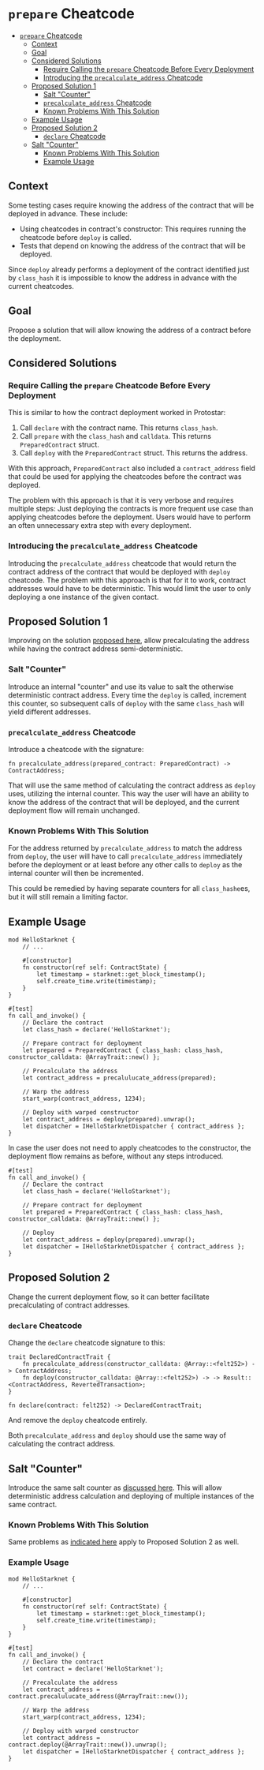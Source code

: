# `prepare` Cheatcode

<!-- TOC -->
* [`prepare` Cheatcode](#prepare-cheatcode)
  * [Context](#context)
  * [Goal](#goal)
  * [Considered Solutions](#considered-solutions)
    * [Require Calling the `prepare` Cheatcode Before Every Deployment](#require-calling-the-prepare-cheatcode-before-every-deployment)
    * [Introducing the `precalculate_address` Cheatcode](#introducing-the-precalculateaddress-cheatcode)
  * [Proposed Solution 1](#proposed-solution-1)
    * [Salt "Counter"](#salt-counter)
    * [`precalculate_address` Cheatcode](#precalculateaddress-cheatcode)
    * [Known Problems With This Solution](#known-problems-with-this-solution)
  * [Example Usage](#example-usage)
  * [Proposed Solution 2](#proposed-solution-2)
    * [`declare` Cheatcode](#declare-cheatcode)
  * [Salt "Counter"](#salt-counter-1)
    * [Known Problems With This Solution](#known-problems-with-this-solution-1)
    * [Example Usage](#example-usage-1)
<!-- TOC -->

## Context

Some testing cases require knowing the address of the contract that will be deployed in advance.
These include:

- Using cheatcodes in contract's constructor: This requires running the cheatcode before `deploy` is called.
- Tests that depend on knowing the address of the contract that will be deployed.

Since `deploy` already performs a deployment of the contract identified just by `class_hash` it is impossible to know
the address in advance with the current cheatcodes.

## Goal

Propose a solution that will allow knowing the address of a contract before the deployment.

## Considered Solutions

### Require Calling the `prepare` Cheatcode Before Every Deployment

This is similar to how the contract deployment worked in Protostar:

1. Call `declare` with the contract name. This returns `class_hash`.
2. Call `prepare` with the `class_hash` and `calldata`. This returns `PreparedContract` struct.
3. Call `deploy` with the `PreparedContract` struct. This returns the address.

With this approach, `PreparedContract` also included a `contract_address` field that could be used for applying the
cheatcodes before the contract was deployed.

The problem with this approach is that it is very verbose and requires multiple steps:
Just deploying the contracts is more frequent use case than applying cheatcodes before the deployment.
Users would have to perform an often unnecessary extra step with every deployment.

### Introducing the `precalculate_address` Cheatcode

Introducing the `precalculate_address` cheatcode that would return the contract address of the contract that would be
deployed with `deploy` cheatcode.
The problem with this approach is that for it to work, contract addresses would have to be deterministic.
This would limit the user to only deploying a one instance of the given contact.

## Proposed Solution 1

Improving on the solution [proposed here](#introducing-the-precalculateaddress-cheatcode), allow precalculating the
address while having the contract address semi-deterministic.

### Salt "Counter"

Introduce an internal "counter" and use its value to salt the otherwise deterministic contract address.
Every time the `deploy` is called, increment this counter, so subsequent calls of `deploy` with the same `class_hash`
will yield different addresses.

### `precalculate_address` Cheatcode

Introduce a cheatcode with the signature:

```cairo
fn precalculate_address(prepared_contract: PreparedContract) -> ContractAddress;
```

That will use the same method of calculating the contract address as `deploy` uses, utilizing the internal counter.
This way the user will have an ability to know the address of the contract that will be deployed, and the current
deployment flow will remain unchanged.

### Known Problems With This Solution

For the address returned by `precalculate_address` to match the address from `deploy`, the user will have to
call `precalculate_address` immediately before the deployment or at least before any other calls to `deploy` as the
internal counter will then be incremented.

This could be remedied by having separate counters for all `class_hashe`es, but it will still remain a limiting factor.

## Example Usage

```cairo
mod HelloStarknet {
    // ...
    
    #[constructor]
    fn constructor(ref self: ContractState) {
        let timestamp = starknet::get_block_timestamp();
        self.create_time.write(timestamp);
    }
}

#[test]
fn call_and_invoke() {
    // Declare the contract
    let class_hash = declare('HelloStarknet');
    
    // Prepare contract for deployment
    let prepared = PreparedContract { class_hash: class_hash, constructor_calldata: @ArrayTrait::new() };
    
    // Precalculate the address
    let contract_address = precalulucate_address(prepared);
    
    // Warp the address
    start_warp(contract_address, 1234);
    
    // Deploy with warped constructor
    let contract_address = deploy(prepared).unwrap();
    let dispatcher = IHelloStarknetDispatcher { contract_address };
}
```

In case the user does not need to apply cheatcodes to the constructor, the deployment flow remains as before, without
any steps introduced.

```cairo
#[test]
fn call_and_invoke() {
    // Declare the contract
    let class_hash = declare('HelloStarknet');
    
    // Prepare contract for deployment
    let prepared = PreparedContract { class_hash: class_hash, constructor_calldata: @ArrayTrait::new() };
        
    // Deploy
    let contract_address = deploy(prepared).unwrap();
    let dispatcher = IHelloStarknetDispatcher { contract_address };
}
```

## Proposed Solution 2

Change the current deployment flow, so it can better facilitate precalculating of contract addresses.

### `declare` Cheatcode

Change the `declare` cheatcode signature to this:

```cairo
trait DeclaredContractTrait {
    fn precalculate_address(constructor_calldata: @Array::<felt252>) -> ContractAddress;
    fn deploy(constructor_calldata: @Array::<felt252>) -> -> Result::<ContractAddress, RevertedTransaction>;
}

fn declare(contract: felt252) -> DeclaredContractTrait;
```

And remove the `deploy` cheatcode entirely.

Both `precalculate_address` and `deploy` should use the same way of calculating the contract address.

## Salt "Counter"

Introduce the same salt counter as [discussed here](#salt-counter).
This will allow deterministic address calculation and deploying of multiple instances of the same contract.

### Known Problems With This Solution

Same problems as [indicated here](#known-problems-with-this-solution) apply to Proposed Solution 2 as well.

### Example Usage

```cairo
mod HelloStarknet {
    // ...
    
    #[constructor]
    fn constructor(ref self: ContractState) {
        let timestamp = starknet::get_block_timestamp();
        self.create_time.write(timestamp);
    }
}

#[test]
fn call_and_invoke() {
    // Declare the contract
    let contract = declare('HelloStarknet');
        
    // Precalculate the address
    let contract_address = contract.precalulucate_address(@ArrayTrait::new());
    
    // Warp the address
    start_warp(contract_address, 1234);
    
    // Deploy with warped constructor
    let contract_address = contract.deploy(@ArrayTrait::new()).unwrap();
    let dispatcher = IHelloStarknetDispatcher { contract_address };
}
```